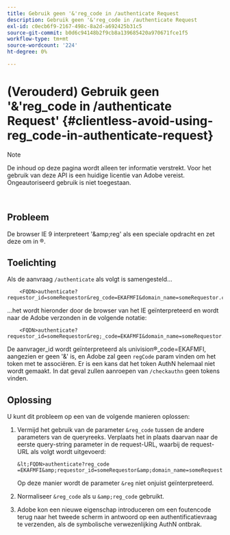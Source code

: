 ```yaml
---
title: Gebruik geen '&'reg_code in /authenticate Request
description: Gebruik geen '&'reg_code in /authenticate Request
exl-id: c0ecb6f9-2167-498c-8a2d-a692425b31c5
source-git-commit: b0d6c94148b2f9cb8a139685420a970671fce1f5
workflow-type: tm+mt
source-wordcount: '224'
ht-degree: 0%

---
```


# (Verouderd) Gebruik geen &#39;&amp;&#39;reg_code in /authenticate Request&#39; {#clientless-avoid-using-reg_code-in-authenticate-request}

>[!NOTE]
>
>De inhoud op deze pagina wordt alleen ter informatie verstrekt. Voor het gebruik van deze API is een huidige licentie van Adobe vereist. Ongeautoriseerd gebruik is niet toegestaan.

</br>



## Probleem

De browser IE 9 interpreteert &#39;\&amp;reg&#39; als een speciale opdracht en zet deze om in ®.

## Toelichting

Als de aanvraag `/authenticate` als volgt is samengesteld...


```
    <FQDN>authenticate? requestor_id=someRequestor&reg_code=EKAFMFI&domain_name=someRequestor.com&noflash=true&mso_id=someMvpd&redirect_url=someRequestor.redirect.url.html
```


...het wordt hieronder door de browser van het IE geïnterpreteerd en wordt naar de Adobe verzonden in de volgende notatie:


```
    <FQDN>authenticate?requestor_id=someRequestor&reg;_code=EKAFMFI&domain_name=someRequestor.com&noflash=true&mso_id=someMvpd&redirect_url=someRequestor.redirect.url.html
```


De aanvrager\_id wordt geïnterpreteerd als univision®\_code=EKAFMFI, aangezien er geen &#39;&amp;&#39; is, en Adobe zal geen `regCode` param vinden om het token met te associëren.  Er is een kans dat het token AuthN helemaal niet wordt gemaakt. In dat geval zullen aanroepen van `/checkauthn` geen tokens vinden.



## Oplossing

U kunt dit probleem op een van de volgende manieren oplossen:

1. Vermijd het gebruik van de parameter `&reg_code` tussen de andere parameters van de queryreeks.  Verplaats het in plaats daarvan naar de eerste query-string parameter in de request-URL, waarbij de request-URL als volgt wordt uitgevoerd:


       &lt;FQDN>authenticate?reg_code =EKAFMFI&amp;requestor_id=someRequestor&amp;domain_name=someRequestor.com&amp;noflash=true&amp;mso_id=someMvpd&amp;redirect_url=someRequestor.redirect.url.html
   

   Op deze manier wordt de parameter `&reg` niet onjuist geïnterpreteerd.

1. Normaliseer `&reg_code` als u `&amp;reg_code` gebruikt.

1. Adobe kon een nieuwe eigenschap introduceren om een foutencode terug naar het tweede scherm in antwoord op een authentificatievraag te verzenden, als de symbolische verwezenlijking AuthN ontbrak.
